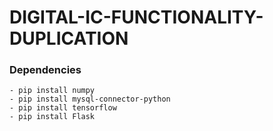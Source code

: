 # DIGITAL-IC-FUNCTIONALITY-DUPLICATION
### Dependencies 
```
- pip install numpy
- pip install mysql-connector-python
- pip install tensorflow
- pip install Flask
```
